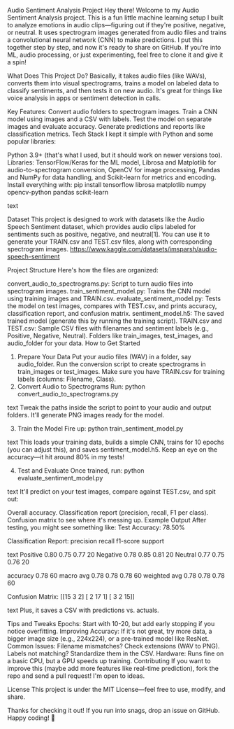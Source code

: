 Audio Sentiment Analysis Project
Hey there! Welcome to my Audio Sentiment Analysis project. This is a fun little machine learning setup I built to analyze emotions in audio clips—figuring out if they're positive, negative, or neutral. It uses spectrogram images generated from audio files and trains a convolutional neural network (CNN) to make predictions. I put this together step by step, and now it's ready to share on GitHub. If you're into ML, audio processing, or just experimenting, feel free to clone it and give it a spin!

What Does This Project Do?
Basically, it takes audio files (like WAVs), converts them into visual spectrograms, trains a model on labeled data to classify sentiments, and then tests it on new audio. It's great for things like voice analysis in apps or sentiment detection in calls.

Key Features:
Convert audio folders to spectrogram images.
Train a CNN model using images and a CSV with labels.
Test the model on separate images and evaluate accuracy.
Generate predictions and reports like classification metrics.
Tech Stack
I kept it simple with Python and some popular libraries:

Python 3.9+ (that's what I used, but it should work on newer versions too).
Libraries: TensorFlow/Keras for the ML model, Librosa and Matplotlib for audio-to-spectrogram conversion, OpenCV for image processing, Pandas and NumPy for data handling, and Scikit-learn for metrics and encoding.
Install everything with: pip install tensorflow librosa matplotlib numpy opencv-python pandas scikit-learn

text

Dataset
This project is designed to work with datasets like the Audio Speech Sentiment dataset, which provides audio clips labeled for sentiments such as positive, negative, and neutral[1]. You can use it to generate your TRAIN.csv and TEST.csv files, along with corresponding spectrogram images. https://www.kaggle.com/datasets/imsparsh/audio-speech-sentiment

Project Structure
Here's how the files are organized:

convert_audio_to_spectrograms.py: Script to turn audio files into spectrogram images.
train_sentiment_model.py: Trains the CNN model using training images and TRAIN.csv.
evaluate_sentiment_model.py: Tests the model on test images, compares with TEST.csv, and prints accuracy, classification report, and confusion matrix.
sentiment_model.h5: The saved trained model (generate this by running the training script).
TRAIN.csv and TEST.csv: Sample CSV files with filenames and sentiment labels (e.g., Positive, Negative, Neutral).
Folders like train_images, test_images, and audio_folder for your data.
How to Get Started
1. Prepare Your Data
Put your audio files (WAV) in a folder, say audio_folder.
Run the conversion script to create spectrograms in train_images or test_images.
Make sure you have TRAIN.csv for training labels (columns: Filename, Class).
2. Convert Audio to Spectrograms
Run: python convert_audio_to_spectrograms.py

text Tweak the paths inside the script to point to your audio and output folders. It'll generate PNG images ready for the model.

3. Train the Model
Fire up: python train_sentiment_model.py

text This loads your training data, builds a simple CNN, trains for 10 epochs (you can adjust this), and saves sentiment_model.h5. Keep an eye on the accuracy—it hit around 80% in my tests!

4. Test and Evaluate
Once trained, run: python evaluate_sentiment_model.py

text It'll predict on your test images, compare against TEST.csv, and spit out:

Overall accuracy.
Classification report (precision, recall, F1 per class).
Confusion matrix to see where it's messing up.
Example Output
After testing, you might see something like: Test Accuracy: 78.50%

Classification Report: precision recall f1-score support

text Positive 0.80 0.75 0.77 20 Negative 0.78 0.85 0.81 20 Neutral 0.77 0.75 0.76 20

accuracy 0.78 60 macro avg 0.78 0.78 0.78 60 weighted avg 0.78 0.78 0.78 60

Confusion Matrix: [[15 3 2] [ 2 17 1] [ 3 2 15]]

text Plus, it saves a CSV with predictions vs. actuals.

Tips and Tweaks
Epochs: Start with 10-20, but add early stopping if you notice overfitting.
Improving Accuracy: If it's not great, try more data, a bigger image size (e.g., 224x224), or a pre-trained model like ResNet.
Common Issues: Filename mismatches? Check extensions (WAV to PNG). Labels not matching? Standardize them in the CSV.
Hardware: Runs fine on a basic CPU, but a GPU speeds up training.
Contributing
If you want to improve this (maybe add more features like real-time prediction), fork the repo and send a pull request! I'm open to ideas.

License
This project is under the MIT License—feel free to use, modify, and share.

Thanks for checking it out! If you run into snags, drop an issue on GitHub. Happy coding! 🚀
